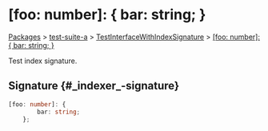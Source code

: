 # \[foo: number\]: { bar: string; }

[Packages](/) &gt; [test-suite-a](/test-suite-a/) &gt; [TestInterfaceWithIndexSignature](/test-suite-a/testinterfacewithindexsignature-interface/) &gt; [\[foo: number\]: { bar: string; }](/test-suite-a/testinterfacewithindexsignature-interface/_indexer_-indexsignature)

Test index signature.

## Signature {#\_indexer\_-signature}

```typescript
[foo: number]: {
        bar: string;
    };
```
